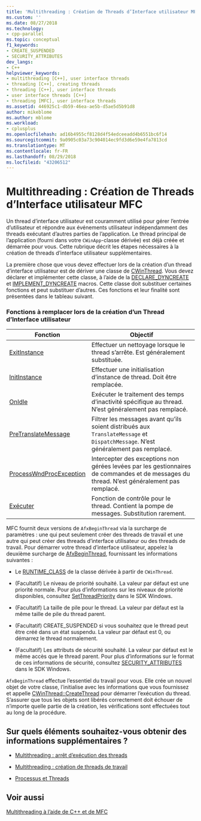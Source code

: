 ```yaml
---
title: 'Multithreading : Création de Threads d’Interface utilisateur MFC | Microsoft Docs'
ms.custom: ''
ms.date: 08/27/2018
ms.technology:
- cpp-parallel
ms.topic: conceptual
f1_keywords:
- CREATE_SUSPENDED
- SECURITY_ATTRIBUTES
dev_langs:
- C++
helpviewer_keywords:
- multithreading [C++], user interface threads
- threading [C++], creating threads
- threading [C++], user interface threads
- user interface threads [C++]
- threading [MFC], user interface threads
ms.assetid: 446925c1-db59-46ea-ae5b-d5ae5d5b91d8
author: mikeblome
ms.author: mblome
ms.workload:
- cplusplus
ms.openlocfilehash: ad16b4955cf8128d4f54edceeadd4b6551bc6f14
ms.sourcegitcommit: 9a0905c03a73c904014ec9fd3d6e59e4fa7813cd
ms.translationtype: MT
ms.contentlocale: fr-FR
ms.lasthandoff: 08/29/2018
ms.locfileid: "43206512"
---
```

# <a name="multithreading-creating-mfc-user-interface-threads"></a>Multithreading : Création de Threads d’Interface utilisateur MFC
Un thread d’interface utilisateur est couramment utilisé pour gérer l’entrée d’utilisateur et répondre aux événements utilisateur indépendamment des threads exécutant d’autres parties de l’application. Le thread principal de l’application (fourni dans votre `CWinApp`-classe dérivée) est déjà créée et démarrée pour vous. Cette rubrique décrit les étapes nécessaires à la création de threads d’interface utilisateur supplémentaires.  
  
La première chose que vous devez effectuer lors de la création d’un thread d’interface utilisateur est de dériver une classe de [CWinThread](../mfc/reference/cwinthread-class.md). Vous devez déclarer et implémenter cette classe, à l’aide de la [DECLARE_DYNCREATE](../mfc/reference/run-time-object-model-services.md#declare_dyncreate) et [IMPLEMENT_DYNCREATE](../mfc/reference/run-time-object-model-services.md#implement_dyncreate) macros. Cette classe doit substituer certaines fonctions et peut substituer d’autres. Ces fonctions et leur finalité sont présentées dans le tableau suivant.  
  
### <a name="functions-to-override-when-creating-a-user-interface-thread"></a>Fonctions à remplacer lors de la création d’un Thread d’Interface utilisateur  
  
|Fonction|Objectif|  
|--------------|-------------|  
|[ExitInstance](../mfc/reference/cwinthread-class.md#exitinstance)|Effectuer un nettoyage lorsque le thread s’arrête. Est généralement substituée.|  
|[InitInstance](../mfc/reference/cwinthread-class.md#initinstance)|Effectuer une initialisation d’instance de thread. Doit être remplacée.|  
|[OnIdle](../mfc/reference/cwinthread-class.md#onidle)|Exécuter le traitement des temps d’inactivité spécifique au thread. N’est généralement pas remplacé.|  
|[PreTranslateMessage](../mfc/reference/cwinthread-class.md#pretranslatemessage)|Filtrer les messages avant qu’ils soient distribués aux `TranslateMessage` et `DispatchMessage`. N’est généralement pas remplacé.|  
|[ProcessWndProcException](../mfc/reference/cwinthread-class.md#processwndprocexception)|Intercepter des exceptions non gérées levées par les gestionnaires de commandes et de messages du thread. N’est généralement pas remplacé.|  
|[Exécuter](../mfc/reference/cwinthread-class.md#run)|Fonction de contrôle pour le thread. Contient la pompe de messages. Substitution rarement.|  

  
MFC fournit deux versions de `AfxBeginThread` via la surcharge de paramètres : une qui peut seulement créer des threads de travail et une autre qui peut créer des threads d’interface utilisateur ou des threads de travail. Pour démarrer votre thread d’interface utilisateur, appelez la deuxième surcharge de [AfxBeginThread](../mfc/reference/application-information-and-management.md#afxbeginthread), fournissant les informations suivantes :  
  
- Le [RUNTIME_CLASS](../mfc/reference/run-time-object-model-services.md#runtime_class) de la classe dérivée à partir de `CWinThread`.  
  
- (Facultatif) Le niveau de priorité souhaité. La valeur par défaut est une priorité normale. Pour plus d’informations sur les niveaux de priorité disponibles, consultez [SetThreadPriority](/windows/desktop/api/processthreadsapi/nf-processthreadsapi-setthreadpriority) dans le SDK Windows.  
  
- (Facultatif) La taille de pile pour le thread. La valeur par défaut est la même taille de pile du thread parent.  
  
- (Facultatif) CREATE_SUSPENDED si vous souhaitez que le thread peut être créé dans un état suspendu. La valeur par défaut est 0, ou démarrez le thread normalement.  
  
- (Facultatif) Les attributs de sécurité souhaité. La valeur par défaut est le même accès que le thread parent. Pour plus d’informations sur le format de ces informations de sécurité, consultez [SECURITY_ATTRIBUTES](https://msdn.microsoft.com/library/windows/desktop/aa379560) dans le SDK Windows.  
  
`AfxBeginThread` effectue l’essentiel du travail pour vous. Elle crée un nouvel objet de votre classe, l’initialise avec les informations que vous fournissez et appelle [CWinThread::CreateThread](../mfc/reference/cwinthread-class.md#createthread) pour démarrer l’exécution du thread. S’assurer que tous les objets sont libérés correctement doit échouer de n’importe quelle partie de la création, les vérifications sont effectuées tout au long de la procédure.  
  
## <a name="what-do-you-want-to-know-more-about"></a>Sur quels éléments souhaitez-vous obtenir des informations supplémentaires ?  
  
- [Multithreading : arrêt d’exécution des threads](multithreading-terminating-threads.md)  
  
- [Multithreading : création de threads de travail](multithreading-creating-worker-threads.md)  
  
- [Processus et Threads](/windows/desktop/ProcThread/processes-and-threads)  
  
## <a name="see-also"></a>Voir aussi  
 
[Multithreading à l’aide de C++ et de MFC](multithreading-with-cpp-and-mfc.md)